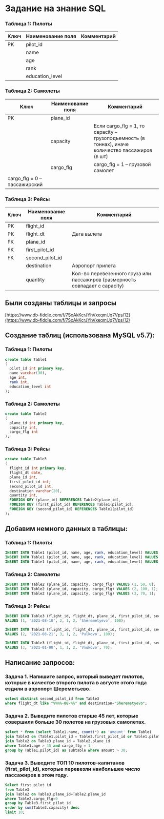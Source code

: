# Задание на знание SQL

### Таблица 1: Пилоты

| Ключ  | Наименование поля  | Комментарий |
| ------|--------------------| ------------|
| PK    | pilot_id           |             |
|       | name               |             |
|       | age                |             |
|       | rank               |             |
|       | education_level    |             |


### Таблица 2: Самолеты

| Ключ  | Наименование поля  | Комментарий |
| ------|--------------------| ------------|
| PK    | plane_id           |             |
|       | capacity           |Если cargo_flg = 1, то capacity – грузоподъемность (в тоннах), иначе количество пассажиров (в шт)|
|       | cargo_flg          |cargo_flg = 1 – грузовой самолет
cargo_flg = 0 – пассажирский|


### Таблица 3: Рейсы

| Ключ  | Наименование поля  | Комментарий |
| ------|--------------------| ------------|
| PK    | flight_id          |             |
| PK    | flight_dt          | Дата вылета |
| FK    | plane_id           |             |
| FK    | first_pilot_id     |             |
| FK    | second_pilot_id    |             |
|       | destination        | Аэропорт прилета|
|       | quantity           | Кол-во перевезенного груза или пассажиров (размерность совпадает с capacity)|





## Были созданы таблицы и запросы 
[https://www.db-fiddle.com/f/7SxAkKcrJYhVxeqmUq7Vps/12](https://www.db-fiddle.com/f/7SxAkKcrJYhVxeqmUq7Vps/12)



## Создание таблиц (использована MySQL v5.7): 

### Таблица 1: Пилоты

```sql
create table Table1
(
  pilot_id int primary key,
  name varchar(30),
  age int,
  rank int,
  education_level int
);
```

### Таблица 2: Самолеты

```sql
create table Table2
(
  plane_id int primary key,
  capacity int,
  cargo_flg int
);
```

### Таблица 3: Рейсы

```sql
create table Table3
(
  flight_id int primary key,
  flight_dt date,
  plane_id int,
  first_pilot_id int,
  second_pilot_id int,
  destination varchar(20),
  quantity int,
  FOREIGN KEY (plane_id) REFERENCES Table2(plane_id),
  FOREIGN KEY (first_pilot_id) REFERENCES Table1(pilot_id),
  FOREIGN KEY (second_pilot_id) REFERENCES Table1(pilot_id)
);
```

## Добавим немного данных в таблицы:

### Таблица 1: Пилоты

```sql
INSERT INTO Table1 (pilot_id, name, age, rank, education_level) VALUES (1, 'Ivan', 30, 1, 1);
INSERT INTO Table1 (pilot_id, name, age, rank, education_level) VALUES (2, 'Gleb', 50, 2, 2);
INSERT INTO Table1 (pilot_id, name, age, rank, education_level) VALUES (3, 'Vasiliy', 46, 4, 4);
```

### Таблица 2: Самолеты

```sql
INSERT INTO Table2 (plane_id, capacity, cargo_flg) VALUES (1, 50, 0);
INSERT INTO Table2 (plane_id, capacity, cargo_flg) VALUES (2, 100, 1);
INSERT INTO Table2 (plane_id, capacity, cargo_flg) VALUES (3, 70, 1);
```

### Таблица 3: Рейсы

```sql
INSERT INTO Table3 (flight_id, flight_dt, plane_id, first_pilot_id, second_pilot_id, destination, quantity) 
VALUES (1, '2021-08-10', 2, 1, 2, 'Sheremetyevo', 100);

INSERT INTO Table3 (flight_id, flight_dt, plane_id, first_pilot_id, second_pilot_id, destination, quantity) 
VALUES (2, '2021-08-21', 3, 1, 2, 'Pulkovo', 100);

INSERT INTO Table3 (flight_id, flight_dt, plane_id, first_pilot_id, second_pilot_id, destination, quantity) 
VALUES (3, '2021-01-08', 1, 1, 2, 'Vnukovo', 70);
```

## Написание запросов:

### Задача 1. Напишите запрос, который выведет пилотов, которые в качестве второго пилота в августе этого года ездили в аэропорт Шереметьево.

```sql
select distinct second_pilot_id from Table3
where flight_dt like "%%%%-08-%%" and destination="Sheremetyevo";
```

### Задача 2. Выведите пилотов старше 45 лет, которые совершили больше 30 полетов на грузовых самолетах.

```sql
select * from (select Table1.name, count(*) as 'amount' from Table1
join Table3 on (Table1.pilot_id = Table3.first_pilot_id or Table1.pilot_id = Table3.second_pilot_id)
join Table2 on Table3.plane_id = Table2.plane_id
where Table1.age > 45 and cargo_flg = 1
group by Table1.pilot_id) as subtable where amount > 30;
```

### Задача 3. Выведите ТОП 10 пилотов-капитанов (first_pilot_id), которые перевезли наибольшее число пассажиров в этом году.

```sql
Select first_pilot_id 
from Table3 
join Table2 on Table3.plane_id=Table2.plane_id
where Table2.cargo_flg=0
group by Table3.first_pilot_id
order by sum(Table2.capacity) desc 
limit 10;
```



